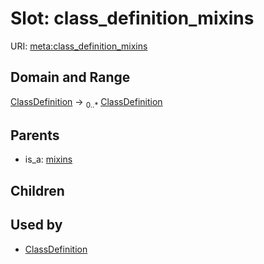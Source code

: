 
# Slot: class_definition_mixins




URI: [meta:class_definition_mixins](https://w3id.org/biolink/biolinkml/meta/class_definition_mixins)


## Domain and Range

[ClassDefinition](ClassDefinition.md) ->  <sub>0..*</sub> [ClassDefinition](ClassDefinition.md)

## Parents

 *  is_a: [mixins](mixins.md)

## Children


## Used by

 * [ClassDefinition](ClassDefinition.md)
